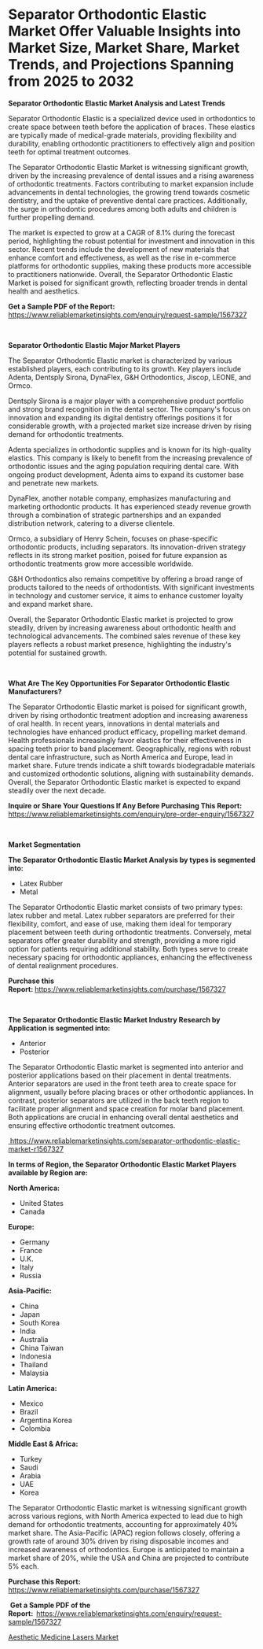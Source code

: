 <p><h1>Separator Orthodontic Elastic Market Offer Valuable Insights into Market Size, Market Share, Market Trends, and Projections Spanning from 2025 to 2032</h1></p><p><strong>Separator Orthodontic Elastic Market Analysis and Latest Trends</strong></p>
<p><p>Separator Orthodontic Elastic is a specialized device used in orthodontics to create space between teeth before the application of braces. These elastics are typically made of medical-grade materials, providing flexibility and durability, enabling orthodontic practitioners to effectively align and position teeth for optimal treatment outcomes.</p><p>The Separator Orthodontic Elastic Market is witnessing significant growth, driven by the increasing prevalence of dental issues and a rising awareness of orthodontic treatments. Factors contributing to market expansion include advancements in dental technologies, the growing trend towards cosmetic dentistry, and the uptake of preventive dental care practices. Additionally, the surge in orthodontic procedures among both adults and children is further propelling demand.</p><p>The market is expected to grow at a CAGR of 8.1% during the forecast period, highlighting the robust potential for investment and innovation in this sector. Recent trends include the development of new materials that enhance comfort and effectiveness, as well as the rise in e-commerce platforms for orthodontic supplies, making these products more accessible to practitioners nationwide. Overall, the Separator Orthodontic Elastic Market is poised for significant growth, reflecting broader trends in dental health and aesthetics.</p></p>
<p><strong>Get a Sample PDF of the Report:&nbsp;</strong> <a href="https://www.reliablemarketinsights.com/enquiry/request-sample/1567327?utm_campaign=2185&utm_medium=2&utm_source=Github&utm_content=ia&utm_term=23032025&utm_id=separator-orthodontic-elastic">https://www.reliablemarketinsights.com/enquiry/request-sample/1567327</a></p>
<p>&nbsp;</p>
<p><strong>Separator Orthodontic Elastic Major Market Players</strong></p>
<p><p>The Separator Orthodontic Elastic market is characterized by various established players, each contributing to its growth. Key players include Adenta, Dentsply Sirona, DynaFlex, G&H Orthodontics, Jiscop, LEONE, and Ormco. </p><p>Dentsply Sirona is a major player with a comprehensive product portfolio and strong brand recognition in the dental sector. The company's focus on innovation and expanding its digital dentistry offerings positions it for considerable growth, with a projected market size increase driven by rising demand for orthodontic treatments.</p><p>Adenta specializes in orthodontic supplies and is known for its high-quality elastics. This company is likely to benefit from the increasing prevalence of orthodontic issues and the aging population requiring dental care. With ongoing product development, Adenta aims to expand its customer base and penetrate new markets.</p><p>DynaFlex, another notable company, emphasizes manufacturing and marketing orthodontic products. It has experienced steady revenue growth through a combination of strategic partnerships and an expanded distribution network, catering to a diverse clientele.</p><p>Ormco, a subsidiary of Henry Schein, focuses on phase-specific orthodontic products, including separators. Its innovation-driven strategy reflects in its strong market position, poised for future expansion as orthodontic treatments grow more accessible worldwide.</p><p>G&H Orthodontics also remains competitive by offering a broad range of products tailored to the needs of orthodontists. With significant investments in technology and customer service, it aims to enhance customer loyalty and expand market share.</p><p>Overall, the Separator Orthodontic Elastic market is projected to grow steadily, driven by increasing awareness about orthodontic health and technological advancements. The combined sales revenue of these key players reflects a robust market presence, highlighting the industry's potential for sustained growth.</p></p>
<p>&nbsp;</p>
<p><strong>What Are The Key Opportunities For Separator Orthodontic Elastic Manufacturers?</strong></p>
<p><p>The Separator Orthodontic Elastic market is poised for significant growth, driven by rising orthodontic treatment adoption and increasing awareness of oral health. In recent years, innovations in dental materials and technologies have enhanced product efficacy, propelling market demand. Health professionals increasingly favor elastics for their effectiveness in spacing teeth prior to band placement. Geographically, regions with robust dental care infrastructure, such as North America and Europe, lead in market share. Future trends indicate a shift towards biodegradable materials and customized orthodontic solutions, aligning with sustainability demands. Overall, the Separator Orthodontic Elastic market is expected to expand steadily over the next decade.</p></p>
<p><strong>Inquire or Share Your Questions If Any Before Purchasing This Report:</strong> <a href="https://www.reliablemarketinsights.com/enquiry/pre-order-enquiry/1567327?utm_campaign=2185&utm_medium=2&utm_source=Github&utm_content=ia&utm_term=23032025&utm_id=separator-orthodontic-elastic">https://www.reliablemarketinsights.com/enquiry/pre-order-enquiry/1567327</a></p>
<p>&nbsp;</p>
<p><strong>Market Segmentation</strong></p>
<p><strong>The Separator Orthodontic Elastic Market Analysis by types is segmented into:</strong></p>
<p><ul><li>Latex Rubber</li><li>Metal</li></ul></p>
<p><p>The Separator Orthodontic Elastic market consists of two primary types: latex rubber and metal. Latex rubber separators are preferred for their flexibility, comfort, and ease of use, making them ideal for temporary placement between teeth during orthodontic treatments. Conversely, metal separators offer greater durability and strength, providing a more rigid option for patients requiring additional stability. Both types serve to create necessary spacing for orthodontic appliances, enhancing the effectiveness of dental realignment procedures.</p></p>
<p><strong>Purchase this Report:&nbsp;</strong><a href="https://www.reliablemarketinsights.com/purchase/1567327?utm_campaign=2185&utm_medium=2&utm_source=Github&utm_content=ia&utm_term=23032025&utm_id=separator-orthodontic-elastic">https://www.reliablemarketinsights.com/purchase/1567327</a></p>
<p>&nbsp;</p>
<p><strong>The Separator Orthodontic Elastic Market Industry Research by Application is segmented into:</strong></p>
<p><ul><li>Anterior</li><li>Posterior</li></ul></p>
<p><p>The Separator Orthodontic Elastic market is segmented into anterior and posterior applications based on their placement in dental treatments. Anterior separators are used in the front teeth area to create space for alignment, usually before placing braces or other orthodontic appliances. In contrast, posterior separators are utilized in the back teeth region to facilitate proper alignment and space creation for molar band placement. Both applications are crucial in enhancing overall dental aesthetics and ensuring effective orthodontic treatment outcomes.</p></p>
<p><a href="https://www.reliablemarketinsights.com/separator-orthodontic-elastic-market-r1567327?utm_campaign=2185&utm_medium=2&utm_source=Github&utm_content=ia&utm_term=23032025&utm_id=separator-orthodontic-elastic">&nbsp;https://www.reliablemarketinsights.com/separator-orthodontic-elastic-market-r1567327</a></p>
<p><strong>In terms of Region, the Separator Orthodontic Elastic Market Players available by Region are:</strong></p>
<p>
    <p> <strong> North America: </strong>
        <ul>
            <li>United States</li>
            <li>Canada</li>
        </ul>
        </p> 
    <p> <strong> Europe: </strong>
        <ul>
            <li>Germany</li>
            <li>France</li>
            <li>U.K.</li>
            <li>Italy</li>
            <li>Russia</li>
        </ul>
        </p> 
    <p> <strong> Asia-Pacific: </strong>
        <ul>
            <li>China</li>
            <li>Japan</li>
            <li>South Korea</li>
            <li>India</li>
            <li>Australia</li>
            <li>China Taiwan</li>
            <li>Indonesia</li>
            <li>Thailand</li>
            <li>Malaysia</li>
        </ul>
        </p> 
    <p> <strong> Latin America: </strong>
        <ul>
            <li>Mexico</li>
            <li>Brazil</li>
            <li>Argentina Korea</li>
            <li>Colombia</li>
        </ul>
        </p> 
    <p> <strong> Middle East & Africa: </strong>
        <ul>
            <li>Turkey</li>
            <li>Saudi</li>
            <li>Arabia</li>
            <li>UAE</li>
            <li>Korea</li>
        </ul>
    </p>
    </p>
<p><p>The Separator Orthodontic Elastic market is witnessing significant growth across various regions, with North America expected to lead due to high demand for orthodontic treatments, accounting for approximately 40% market share. The Asia-Pacific (APAC) region follows closely, offering a growth rate of around 30% driven by rising disposable incomes and increased awareness of orthodontics. Europe is anticipated to maintain a market share of 20%, while the USA and China are projected to contribute 5% each.</p></p>
<p><strong>Purchase this Report: </strong><a href="https://www.reliablemarketinsights.com/purchase/1567327?utm_campaign=2185&utm_medium=2&utm_source=Github&utm_content=ia&utm_term=23032025&utm_id=separator-orthodontic-elastic">https://www.reliablemarketinsights.com/purchase/1567327</a></p>
<p>&nbsp;<strong>Get a Sample PDF of the Report:&nbsp;&nbsp;</strong><a href="https://www.reliablemarketinsights.com/enquiry/request-sample/1567327?utm_campaign=2185&utm_medium=2&utm_source=Github&utm_content=ia&utm_term=23032025&utm_id=separator-orthodontic-elastic">https://www.reliablemarketinsights.com/enquiry/request-sample/1567327</a></p>
<p><strong></strong></p>
<p><p><a href="https://github.com/arionmp/Market-Research-Report-List-5/blob/main/aesthetic-medicine-lasers-market.md?utm_campaign=2185&utm_medium=2&utm_source=Github&utm_content=ia&utm_term=23032025&utm_id=separator-orthodontic-elastic">Aesthetic Medicine Lasers Market</a></p></p>
